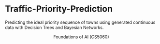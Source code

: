 # Traffic-Priority-Prediction
Predicting the ideal priority sequence of towns using generated continuous data with Decision Trees and Bayesian Networks. 

<center>Foundations of AI (CS5060)</center>

